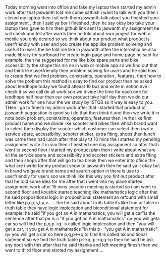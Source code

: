 Today morning went into office and take my laptop then started my admin work after that jaswanth told me come sathish i want to talk with you then i closed my laptop then i sit with them jaswanth talk about you fineshed your assignment , then i said ya bor i fineshed ,then he say okay bro take your laptop then gave to him then github link sent to jaswanth my assignment he will check and tell after wards then he told about own project for web or mobile you only desired so we think about our product what product is userfriendly with user and you create the app like problem solveing and usefull to users the he told me like in jaswanth atten the internship he also made library for surfboard he create login page and home page he said for example. then he suggested for me like bike spare parts and bike accessibility the shope this nis no in web or mobile app so we find out that and think like userfriendly then problem solving for users and he said how to create first we find problem, constraints, operation , features, then how to solve the problem this method is esay to find our product then he asked about lendhope today we found atleast 10 bus and write in notion eve i check it so we call do all work soo we divide the time for each one for lendhope half hour then our own product take half day then we do our admin work for one hour the we study by ISTQB so it way is easy to you. THen i go to finesh my admin work after that i started that product bt jaswanth suggestion is good so i do that then think it and then we write it in note book problem, constraints, operation, features then i write like first product name and we divide like scooter and bikes then which brand want to select then display the scooter which customer can select then i write service spare, accessibility, scooter sticker, extra fiting, shops then lunch was came then had lunch after that play t.t 10 mins the i started my pending assignment write it in vim then i fineshed one day assignment so after that i went to second floor i started my product plan then i write about what are all the service spare and accessibility and sccoter stickers and extra fiting and then shops after that will go to tea break then we enter into ofiice the what are i write for my product show to jaswanth then he said ya it okay but in brand we gave brand name and search option in there is use to userfriendly for users soo we think like this way you fint out product after that he told some idea for me after that i went into my place started assignment work after 15 mins seaction meeting is started so i am went to second floor and koushik started teaching like mathamatics logic after that he said propositional logic in propositional statement an refound with small letter like p,q,r,s,t,u,v...... the he said about truth table its like true or false in truth table they have logic implecation and biconditional atatement for example: he said "if you got an A in mathamatics, you will get a car"is the sentence after that p= is a "if you got an A in mathamatics" q= you will geta car so will find the p,q,p->q. is called  logic implecation and then "you will get a car, it you get A in mathamatics "in this p= "you get A in mathamatic" q= you will get a car so here p,q,p<->q to find it is called biconditional statement so we find the truth table p<->q, p->q,q->p then he said he ask any dout with this after that he said thanks and left meeting finesh then we went to third floor and started my assignment.... 
